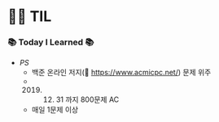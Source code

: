# :woman_technologist: TIL
### :books: Today I Learned :books:
* *PS*
  * 백준 온라인 저지(:link: https://www.acmicpc.net/) 문제 위주
  * 2019. 12. 31 까지 800문제 AC
  * 매일 1문제 이상

